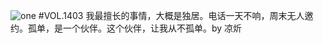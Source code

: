 ![one](http://image.wufazhuce.com/FlFBCbJOc1sASBec9Yp_zd5QLA33)
#VOL.1403
我最擅长的事情，大概是独居。电话一天不响，周末无人邀约。孤单，是一个伙伴。这个伙伴，让我从不孤单。by 凉炘